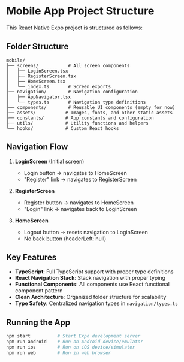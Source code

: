 # Mobile App Project Structure

This React Native Expo project is structured as follows:

## Folder Structure

```
mobile/
├── screens/           # All screen components
│   ├── LoginScreen.tsx
│   ├── RegisterScreen.tsx
│   ├── HomeScreen.tsx
│   └── index.ts       # Screen exports
├── navigation/        # Navigation configuration
│   ├── AppNavigator.tsx
│   └── types.ts       # Navigation type definitions
├── components/        # Reusable UI components (empty for now)
├── assets/           # Images, fonts, and other static assets
├── constants/        # App constants and configuration
├── utils/            # Utility functions and helpers
└── hooks/            # Custom React hooks
```

## Navigation Flow

1. **LoginScreen** (Initial screen)
   - Login button → navigates to HomeScreen
   - "Register" link → navigates to RegisterScreen

2. **RegisterScreen**
   - Register button → navigates to HomeScreen
   - "Login" link → navigates back to LoginScreen

3. **HomeScreen**
   - Logout button → resets navigation to LoginScreen
   - No back button (headerLeft: null)

## Key Features

- **TypeScript**: Full TypeScript support with proper type definitions
- **React Navigation Stack**: Stack navigation with proper typing
- **Functional Components**: All components use React functional component pattern
- **Clean Architecture**: Organized folder structure for scalability
- **Type Safety**: Centralized navigation types in `navigation/types.ts`

## Running the App

```bash
npm start          # Start Expo development server
npm run android    # Run on Android device/emulator
npm run ios        # Run on iOS device/simulator
npm run web        # Run in web browser
``` 